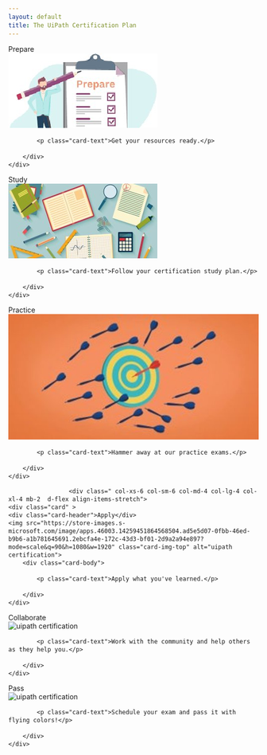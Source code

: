 ```yaml
---
layout: default
title: The UiPath Certification Plan
---
```

<div class="row">

 
 
 
 
 
 
 <div class=" col-xs-6 col-sm-6 col-md-4 col-lg-4 col-xl-4 mb-2  d-flex align-items-stretch">
	<div class="card" >
	<div class="card-header">Prepare</div>
	<img src="/assets/prepare.jpg" class="card-img-top" alt="uipath certification">
		<div class="card-body">
		

			
			
			<p class="card-text">Get your resources ready.</p>
			
		</div>
	</div>
			
 </div>
 <div class=" col-xs-6 col-sm-6 col-md-4 col-lg-4 col-xl-4 mb-2  d-flex align-items-stretch">
						<div class="card" >
						<div class="card-header">Study</div>
						<img src="/assets/study.jpg" class="card-img-top" alt="uipath certification">
		<div class="card-body">
			
			<p class="card-text">Follow your certification study plan.</p>
			
		</div>
	</div>
 </div>
 <div class=" col-xs-6 col-sm-6 col-md-4 col-lg-4 col-xl-4 mb-2  d-flex align-items-stretch">
						<div class="card" >
						<div class="card-header">Practice</div>
						<img src="/assets/practice.jpg" class="card-img-top" alt="uipath certification">
		<div class="card-body">
			
			<p class="card-text">Hammer away at our practice exams.</p>
			
		</div>
	</div>
 </div>
 
					 <div class=" col-xs-6 col-sm-6 col-md-4 col-lg-4 col-xl-4 mb-2  d-flex align-items-stretch">
	<div class="card" >
	<div class="card-header">Apply</div>
	<img src="https://store-images.s-microsoft.com/image/apps.46003.14259451864568504.ad5e5d07-0fbb-46ed-b9b6-a1b781645691.2ebcfa4e-172c-43d3-bf01-2d9a2a94e897?mode=scale&q=90&h=1080&w=1920" class="card-img-top" alt="uipath certification">
		<div class="card-body">
			
			<p class="card-text">Apply what you've learned.</p>
			
		</div>
	</div>
			
 </div>
 <div class=" col-xs-6 col-sm-6 col-md-4 col-lg-4 col-xl-4 mb-2  d-flex align-items-stretch">
						<div class="card" >
						<div class="card-header">Collaborate</div>
		<img src="https://www.insidehighered.com/sites/default/server_files/styles/large/public/media/teamwork-vector-id1151796027.jpg?itok=_xaogUZ-" class="card-img-top" alt="uipath certification">
		<div class="card-body">
			
			<p class="card-text">Work with the community and help others as they help you.</p>
			
		</div>
	</div>
 </div>
 <div class=" col-xs-6 col-sm-6 col-md-4 col-lg-4 col-xl-4 mb-2  d-flex align-items-stretch">
						<div class="card" >
		<div class="card-header">Pass</div>
		<img src="https://www.slashadmin.co.uk/wp-content/uploads/2015/12/certificado.jpg" class="card-img-top" alt="uipath certification">
		<div class="card-body">
			
			<p class="card-text">Schedule your exam and pass it with flying colors!</p>
			
		</div>
	</div>
 </div>
 
 </div>
